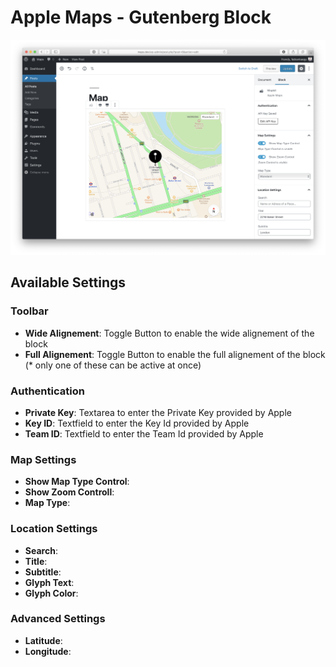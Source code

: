 # Apple Maps - Gutenberg Block

![Apple Maps Gutenberg Block inside the Gutenberg Editor](screenshot.png)

## Available Settings

### Toolbar

- **Wide Alignement**: Toggle Button to enable the wide alignement of the block
- **Full Alignement**: Toggle Button to enable the full alignement of the block
  (\* only one of these can be active at once)

### Authentication

- **Private Key**: Textarea to enter the Private Key provided by Apple
- **Key ID**: Textfield to enter the Key Id provided by Apple
- **Team ID**: Textfield to enter the Team Id provided by Apple

### Map Settings

- **Show Map Type Control**:
- **Show Zoom Controll**:
- **Map Type**:

### Location Settings

- **Search**:
- **Title**:
- **Subtitle**:
- **Glyph Text**:
- **Glyph Color**:

### Advanced Settings

- **Latitude**:
- **Longitude**:
